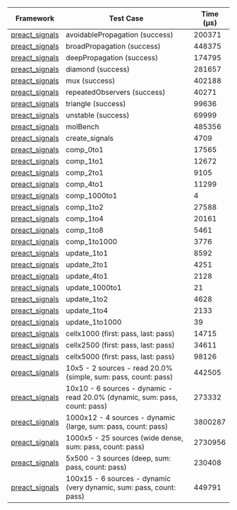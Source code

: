 | Framework | Test Case | Time (μs) |
| --- | --- | --- |
| [preact_signals](https://pub.dev/packages/preact_signals) | avoidablePropagation (success) | 200371 |
| [preact_signals](https://pub.dev/packages/preact_signals) | broadPropagation (success) | 448375 |
| [preact_signals](https://pub.dev/packages/preact_signals) | deepPropagation (success) | 174795 |
| [preact_signals](https://pub.dev/packages/preact_signals) | diamond (success) | 281657 |
| [preact_signals](https://pub.dev/packages/preact_signals) | mux (success) | 402188 |
| [preact_signals](https://pub.dev/packages/preact_signals) | repeatedObservers (success) | 40271 |
| [preact_signals](https://pub.dev/packages/preact_signals) | triangle (success) | 99636 |
| [preact_signals](https://pub.dev/packages/preact_signals) | unstable (success) | 69999 |
| [preact_signals](https://pub.dev/packages/preact_signals) | molBench | 485356 |
| [preact_signals](https://pub.dev/packages/preact_signals) | create_signals | 4709 |
| [preact_signals](https://pub.dev/packages/preact_signals) | comp_0to1 | 17565 |
| [preact_signals](https://pub.dev/packages/preact_signals) | comp_1to1 | 12672 |
| [preact_signals](https://pub.dev/packages/preact_signals) | comp_2to1 | 9105 |
| [preact_signals](https://pub.dev/packages/preact_signals) | comp_4to1 | 11299 |
| [preact_signals](https://pub.dev/packages/preact_signals) | comp_1000to1 | 4 |
| [preact_signals](https://pub.dev/packages/preact_signals) | comp_1to2 | 27588 |
| [preact_signals](https://pub.dev/packages/preact_signals) | comp_1to4 | 20161 |
| [preact_signals](https://pub.dev/packages/preact_signals) | comp_1to8 | 5461 |
| [preact_signals](https://pub.dev/packages/preact_signals) | comp_1to1000 | 3776 |
| [preact_signals](https://pub.dev/packages/preact_signals) | update_1to1 | 8592 |
| [preact_signals](https://pub.dev/packages/preact_signals) | update_2to1 | 4251 |
| [preact_signals](https://pub.dev/packages/preact_signals) | update_4to1 | 2128 |
| [preact_signals](https://pub.dev/packages/preact_signals) | update_1000to1 | 21 |
| [preact_signals](https://pub.dev/packages/preact_signals) | update_1to2 | 4628 |
| [preact_signals](https://pub.dev/packages/preact_signals) | update_1to4 | 2133 |
| [preact_signals](https://pub.dev/packages/preact_signals) | update_1to1000 | 39 |
| [preact_signals](https://pub.dev/packages/preact_signals) | cellx1000 (first: pass, last: pass) | 14715 |
| [preact_signals](https://pub.dev/packages/preact_signals) | cellx2500 (first: pass, last: pass) | 34611 |
| [preact_signals](https://pub.dev/packages/preact_signals) | cellx5000 (first: pass, last: pass) | 98126 |
| [preact_signals](https://pub.dev/packages/preact_signals) | 10x5 - 2 sources - read 20.0% (simple, sum: pass, count: pass) | 442505 |
| [preact_signals](https://pub.dev/packages/preact_signals) | 10x10 - 6 sources - dynamic - read 20.0% (dynamic, sum: pass, count: pass) | 273332 |
| [preact_signals](https://pub.dev/packages/preact_signals) | 1000x12 - 4 sources - dynamic (large, sum: pass, count: pass) | 3800287 |
| [preact_signals](https://pub.dev/packages/preact_signals) | 1000x5 - 25 sources (wide dense, sum: pass, count: pass) | 2730956 |
| [preact_signals](https://pub.dev/packages/preact_signals) | 5x500 - 3 sources (deep, sum: pass, count: pass) | 230408 |
| [preact_signals](https://pub.dev/packages/preact_signals) | 100x15 - 6 sources - dynamic (very dynamic, sum: pass, count: pass) | 449791 |
